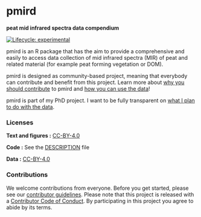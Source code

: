 
<!-- README.md is generated from README.Rmd. Please edit that file -->

# pmird

**peat mid infrared spectra data compendium**

<!-- badges: start -->

[![Lifecycle:
experimental](https://img.shields.io/badge/lifecycle-experimental-orange.svg)](https://www.tidyverse.org/lifecycle/#experimental)
<!-- badges: end -->

<!-- [![Binder](https://mybinder.org/badge_logo.svg)](https://mybinder.org/v2/gh///master?urlpath=rstudio)  -->

pmird is an R package that has the aim to provide a comprehensive and
easily to access data collection of mid infrared spectra (MIR) of peat
and related material (for example peat forming vegetation or DOM).

pmird is designed as community-based project, meaning that everybody can
contribute and benefit from this project. Learn more about [why you
should contribute]() to pmird and [how you can use the data]()\!

pmird is part of my PhD project. I want to be fully transparent on [what
I plan to do with the
data](./articles/What-I-plan-to-do-with-the-data.html).

<!-- ### How to cite

Please cite this compendium as:

> Authors, (2020). _Compendium of R code and data for Title of your paper goes here_. Accessed 22 Mai 2020. Online at <https://doi.org/xxx/xxx>

### How to download or install

You can download the compendium as a zip from from this URL: </archive/master.zip>

Or you can install this compendium as an R package, pmird, from GitHub with:



```r
# install.packages("devtools")
remotes::install_github("/")
```
-->

### Licenses

**Text and figures :**
[CC-BY-4.0](http://creativecommons.org/licenses/by/4.0/)

**Code :** See the [DESCRIPTION](DESCRIPTION) file

**Data :** [CC-BY-4.0](http://creativecommons.org/licenses/by/4.0/)

### Contributions

We welcome contributions from everyone. Before you get started, please
see our [contributor guidelines](CONTRIBUTING.md). Please note that this
project is released with a [Contributor Code of Conduct](CONDUCT.md). By
participating in this project you agree to abide by its terms.
